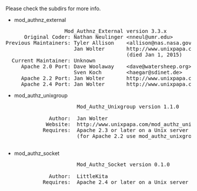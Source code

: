 Please check the subdirs for more info.

* mod_authnz_external
<pre>
                   Mod_Authnz_External version 3.3.x
      Original Coder: Nathan Neulinger &lt;nneul@umr.edu&gt;
Previous Maintainers: Tyler Allison    &lt;allison@nas.nasa.gov&gt;
                      Jan Wolter       http://www.unixpapa.com
                                       (died Jan 1, 2015)
  Current Maintainer: Unknown
     Apache 2.0 Port: Dave Woolaway    &lt;dave@watersheep.org&gt;
                      Sven Koch        &lt;haegar@sdinet.de&gt;
     Apache 2.2 Port: Jan Wolter       http://www.unixpapa.com
     Apache 2.4 Port: Jan Wolter       http://www.unixpapa.com
</pre>

* mod_authz_unixgroup
<pre>
                       Mod_Authz_Unixgroup version 1.1.0

              Author:  Jan Wolter
             Website:  http://www.unixpapa.com/mod_authz_unixgroup/
            Requires:  Apache 2.3 or later on a Unix server
                       (for Apache 2.2 use mod_authz_unixgroup 1.0.x)

</pre>

* mod_authz_socket
<pre>
                       Mod_Authz_Socket version 0.1.0

              Author:  LittleKita
            Requires:  Apache 2.4 or later on a Unix server

</pre>

